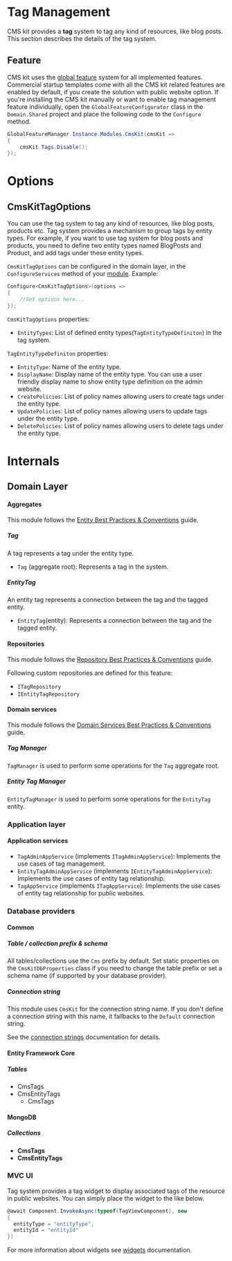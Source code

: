 # Tag Management

CMS kit provides a **tag** system to tag any kind of resources, like blog posts. This section describes the details of the tag system. 

## Feature

CMS kit uses the [global feature](https://docs.abp.io/en/abp/latest/Global-Features) system for all implemented features. Commercial startup templates come with all the CMS kit related features are enabled by default, if you create the solution with public website option. If you're installing the CMS kit manually or want to enable tag management feature individually, open the `GlobalFeatureConfigurator` class in the `Domain.Shared` project and place the following code to the `Configure ` method.

```csharp
GlobalFeatureManager.Instance.Modules.CmsKit(cmsKit =>
{
    cmsKit.Tags.Disable();
});
```

# Options

## CmsKitTagOptions

You can use the tag system to tag any kind of resources, like blog posts, products etc. Tag system provides a mechanism to group tags by entity types. For example, if you want to use tag system for blog posts and products, you need to define two entity types named BlogPosts and Product, and add tags under these entity types.

`CmsKitTagOptions` can be configured in the domain layer, in the `ConfigureServices` method of your [module](https://docs.abp.io/en/abp/latest/Module-Development-Basics). Example:

```csharp
Configure<CmsKitTagOptions>(options =>
{
    //Set options here...
});
```

`CmsKitTagOptions` properties:

- `EntityTypes`: List of defined entity types(`TagEntityTypeDefiniton`) in the tag system. 

`TagEntityTypeDefiniton` properties:

- `EntityType`: Name of the entity type.
- `DisplayName`: Display name of the entity type. You can use a user friendly display name to show entity type definition on the admin website.
- `CreatePolicies`: List of policy names allowing users to create tags under the entity type.
- `UpdatePolicies`: List of policy names allowing users to update tags under the entity type.
- `DeletePolicies`: List of policy names allowing users to delete tags under the entity type.

# Internals

## Domain Layer

#### Aggregates

This module follows the [Entity Best Practices & Conventions](https://docs.abp.io/en/abp/latest/Best-Practices/Entities) guide.

##### Tag

A tag represents a tag under the entity type.

- `Tag` (aggregate root): Represents a tag in the system.

##### EntityTag

An entity tag represents a connection between the tag and the tagged entity.

- `EntityTag`(entity): Represents a connection between the tag and the tagged entity.

#### Repositories

This module follows the [Repository Best Practices & Conventions](https://docs.abp.io/en/abp/latest/Best-Practices/Repositories) guide.

Following custom repositories are defined for this feature:

- `ITagRepository`
- `IEntityTagRepository`

#### Domain services

This module follows the [Domain Services Best Practices & Conventions](https://docs.abp.io/en/abp/latest/Best-Practices/Domain-Services) guide.

##### Tag Manager

`TagManager` is used to perform some operations for the `Tag` aggregate root.

##### Entity Tag Manager

`EntityTagManager` is used to perform some operations for the `EntityTag` entity.

### Application layer

#### Application services

- `TagAdminAppService` (implements `ITagAdminAppService`): Implements the use cases of tag management.
- `EntityTagAdminAppService` (implements `IEntityTagAdminAppService`): Implements the use cases of entity tag relationship.
- `TagAppService` (implements `ITagAppService`): Implements the use cases of entity tag relationship for public websites.

### Database providers

#### Common

##### Table / collection prefix & schema

All tables/collections use the `Cms` prefix by default. Set static properties on the `CmsKitDbProperties` class if you need to change the table prefix or set a schema name (if supported by your database provider).

##### Connection string

This module uses `CmsKit` for the connection string name. If you don't define a connection string with this name, it fallbacks to the `Default` connection string.

See the [connection strings](https://docs.abp.io/en/abp/latest/Connection-Strings) documentation for details.

#### Entity Framework Core

##### Tables

- CmsTags
- CmsEntityTags
  - CmsTags

#### MongoDB

##### Collections

- **CmsTags**
- **CmsEntityTags**

### MVC UI

Tag system provides a tag widget to display associated tags of the resource in public websites. You can simply place the widget to the like below. 

```csharp
@await Component.InvokeAsync(typeof(TagViewComponent), new
{
  entityType = "entityType",
  entityId = "entityId"
})
```

For more information about widgets see [widgets](https://docs.abp.io/en/abp/latest/UI/AspNetCore/Widgets) documentation.